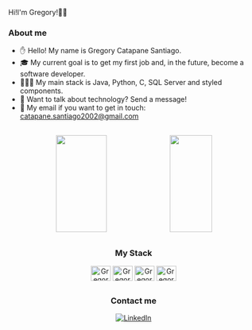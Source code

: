Hi!I'm Gregory!👋🏻

### About me
- ✋ Hello! My name is Gregory Catapane Santiago.
- 🎓 My current goal is to get my first job and, in the future, become a software developer.
- 👨🏻‍💻 My main stack is Java, Python, C, SQL Server and styled components.
- 💭 Want to talk about technology? Send a message!
- 📧 My email if you want to get in touch: catapane.santiago2002@gmail.com

##

<div align='center'>
   <img width="45%" height="195px" src="https://github-readme-stats.vercel.app/api?username=osantiagoo02&show_icons=true&count_private=true&title_color=80F7D4&icon_color=9d00ff&text_color=c9d1d9&bg_color=0d1117&border_color=fff0" />
   <img width="41%" height="195px" src="https://github-readme-stats.vercel.app/api/top-langs/?username=osantiagoo02&layout=compact&title_color=80F7D4&text_color=fff&bg_color=0d1117&border_color=fff0" />
<div align='center'>
  
##
  
### My Stack
<div>
<img align="center" alt="Gregory-Java" height="30" width="40" src="https://cdn.jsdelivr.net/gh/devicons/devicon@latest/icons/java/java-plain.svg"/>
<img align="center" alt="Gregory-Python" height="30" width="40" src="https://cdn.jsdelivr.net/gh/devicons/devicon@latest/icons/python/python-original.svg"/>
<img align="center" alt="Gregory-SQL Server" height="30" width="40" src="https://cdn.jsdelivr.net/gh/devicons/devicon@latest/icons/microsoftsqlserver/microsoftsqlserver-original.svg"/>
<img align="center" alt="Gregory-C" height="30" width="40" src="https://cdn.jsdelivr.net/gh/devicons/devicon@latest/icons/c/c-original.svg"/>
</div>

##

### Contact me
[![LinkedIn](https://img.shields.io/badge/linkedin-%230077B5.svg?style=for-the-badge&logo=linkedin&logoColor=white)](https://www.linkedin.com/in/gregorycatapane/)
